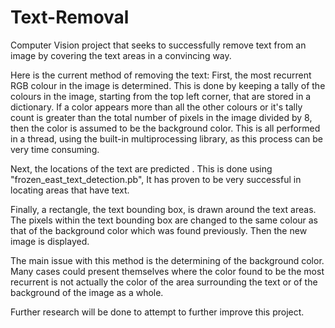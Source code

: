 # Text-Removal
Computer Vision project that seeks to successfully remove text from an image by covering the text areas in a convincing way.

Here is the current method of removing the text:
  First, the most recurrent RGB colour in the image is determined. This is done by keeping a tally of the colours in the image, starting from the top left corner, that are stored in a dictionary. If a color appears more than all the other colours or it's tally count is greater than the total number of pixels in the image divided by 8, then the color is assumed to be the background color. This is all performed in a thread, using the built-in multiprocessing library, as this process can be very time consuming.

  Next, the locations of the text are predicted . This is done using "frozen_east_text_detection.pb", It has proven to be very successful in locating areas that have text. 

  Finally, a rectangle, the text bounding box, is drawn around the text areas. The pixels within the text bounding box are changed to the same colour as that of the background   color which was found previously. Then the new image is displayed.

The main issue with this method is the determining of the background color. Many cases could present themselves where the color found to be the most recurrent is not actually the color of the area surrounding the text or of the background of the image as a whole.

Further research will be done to attempt to further improve this project.

